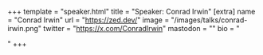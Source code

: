 +++
template = "speaker.html"
title = "Speaker: Conrad Irwin"
[extra]
  name = "Conrad Irwin"
  url = "https://zed.dev/"
  image = "/images/talks/conrad-irwin.png"
  twitter = "https://x.com/ConradIrwin"
  mastodon = ""
  bio = "<p></p>"
+++
